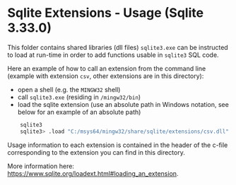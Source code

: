# Sqlite Extensions - Usage (Sqlite 3.33.0)

This folder contains shared libraries (dll files) `sqlite3.exe` can be
instructed to load at run-time in order to add functions usable in `sqlite3` SQL code.


Here an example of how to call an extension from the command line (example with
extension `csv`, other extensions are in this directory):

- open a shell (e.g. the `MINGW32` shell)
- call `sqlite3.exe` (residing in `/mingw32/bin`)
- load the sqlite extension (use an absolute path in Windows notation, see below
  for an example of an absolute path)

~~~bash
    sqlite3
    sqlite3> .load "C:/msys64/mingw32/share/sqlite/extensions/csv.dll"
~~~

Usage information to each extension is contained in the header of the c-file
corresponding to the extension you can find in this directory.


More information here: https://www.sqlite.org/loadext.html#loading_an_extension.
